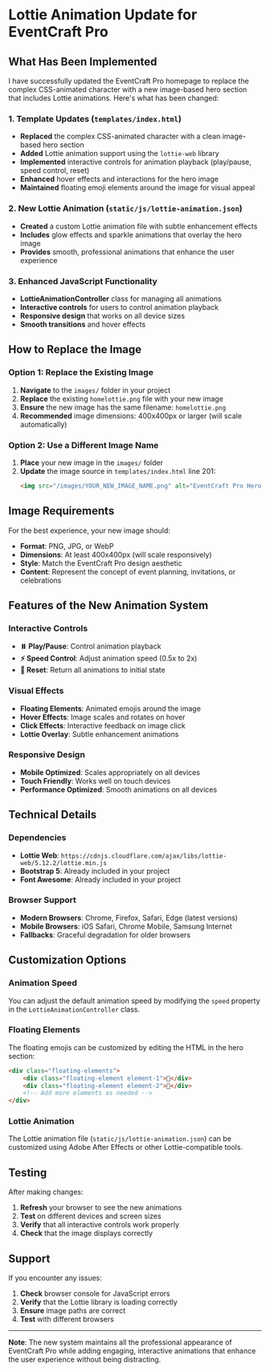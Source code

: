 # Lottie Animation Update for EventCraft Pro

## What Has Been Implemented

I have successfully updated the EventCraft Pro homepage to replace the complex CSS-animated character with a new image-based hero section that includes Lottie animations. Here's what has been changed:

### 1. Template Updates (`templates/index.html`)
- **Replaced** the complex CSS-animated character with a clean image-based hero section
- **Added** Lottie animation support using the `lottie-web` library
- **Implemented** interactive controls for animation playback (play/pause, speed control, reset)
- **Enhanced** hover effects and interactions for the hero image
- **Maintained** floating emoji elements around the image for visual appeal

### 2. New Lottie Animation (`static/js/lottie-animation.json`)
- **Created** a custom Lottie animation file with subtle enhancement effects
- **Includes** glow effects and sparkle animations that overlay the hero image
- **Provides** smooth, professional animations that enhance the user experience

### 3. Enhanced JavaScript Functionality
- **LottieAnimationController** class for managing all animations
- **Interactive controls** for users to control animation playback
- **Responsive design** that works on all device sizes
- **Smooth transitions** and hover effects

## How to Replace the Image

### Option 1: Replace the Existing Image
1. **Navigate** to the `images/` folder in your project
2. **Replace** the existing `homelottie.png` file with your new image
3. **Ensure** the new image has the same filename: `homelottie.png`
4. **Recommended** image dimensions: 400x400px or larger (will scale automatically)

### Option 2: Use a Different Image Name
1. **Place** your new image in the `images/` folder
2. **Update** the image source in `templates/index.html` line 201:
   ```html
   <img src="/images/YOUR_NEW_IMAGE_NAME.png" alt="EventCraft Pro Hero" class="hero-lottie-image">
   ```

## Image Requirements

For the best experience, your new image should:
- **Format**: PNG, JPG, or WebP
- **Dimensions**: At least 400x400px (will scale responsively)
- **Style**: Match the EventCraft Pro design aesthetic
- **Content**: Represent the concept of event planning, invitations, or celebrations

## Features of the New Animation System

### Interactive Controls
- **⏸️ Play/Pause**: Control animation playback
- **⚡ Speed Control**: Adjust animation speed (0.5x to 2x)
- **🔄 Reset**: Return all animations to initial state

### Visual Effects
- **Floating Elements**: Animated emojis around the image
- **Hover Effects**: Image scales and rotates on hover
- **Click Effects**: Interactive feedback on image click
- **Lottie Overlay**: Subtle enhancement animations

### Responsive Design
- **Mobile Optimized**: Scales appropriately on all devices
- **Touch Friendly**: Works well on touch devices
- **Performance Optimized**: Smooth animations on all devices

## Technical Details

### Dependencies
- **Lottie Web**: `https://cdnjs.cloudflare.com/ajax/libs/lottie-web/5.12.2/lottie.min.js`
- **Bootstrap 5**: Already included in your project
- **Font Awesome**: Already included in your project

### Browser Support
- **Modern Browsers**: Chrome, Firefox, Safari, Edge (latest versions)
- **Mobile Browsers**: iOS Safari, Chrome Mobile, Samsung Internet
- **Fallbacks**: Graceful degradation for older browsers

## Customization Options

### Animation Speed
You can adjust the default animation speed by modifying the `speed` property in the `LottieAnimationController` class.

### Floating Elements
The floating emojis can be customized by editing the HTML in the hero section:
```html
<div class="floating-elements">
    <div class="floating-element element-1">🎉</div>
    <div class="floating-element element-2">🎂</div>
    <!-- Add more elements as needed -->
</div>
```

### Lottie Animation
The Lottie animation file (`static/js/lottie-animation.json`) can be customized using Adobe After Effects or other Lottie-compatible tools.

## Testing

After making changes:
1. **Refresh** your browser to see the new animations
2. **Test** on different devices and screen sizes
3. **Verify** that all interactive controls work properly
4. **Check** that the image displays correctly

## Support

If you encounter any issues:
1. **Check** browser console for JavaScript errors
2. **Verify** that the Lottie library is loading correctly
3. **Ensure** image paths are correct
4. **Test** with different browsers

---

**Note**: The new system maintains all the professional appearance of EventCraft Pro while adding engaging, interactive animations that enhance the user experience without being distracting.
